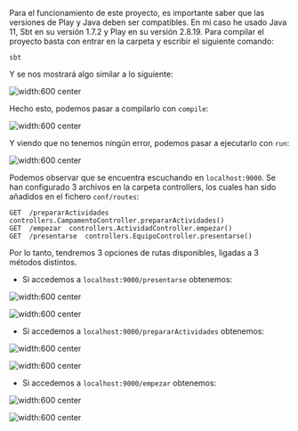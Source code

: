 Para el funcionamiento de este proyecto, es importante saber que las versiones de Play y Java deben ser compatibles. En mi caso he usado Java 11, Sbt en su versión 1.7.2 y Play en su versión 2.8.19. 
Para compilar el proyecto basta con entrar en la carpeta y escribir el siguiente comando:

```sbt```

Y se nos mostrará algo similar a lo siguiente:

![width:600 center](inicio.png)

Hecho esto, podemos pasar a compilarlo con `compile`:

![width:600 center](compile.png)

Y viendo que no tenemos ningún error, podemos pasar a ejecutarlo con `run`:

![width:600 center](run.png)

Podemos observar que se encuentra escuchando en `localhost:9000`. Se han configurado 3 archivos en la carpeta controllers, los cuales han sido añadidos en el fichero `conf/routes`:

```
GET  /prepararActividades  controllers.CampamentoController.prepararActividades()
GET  /empezar  controllers.ActividadController.empezar()
GET  /presentarse  controllers.EquipoController.presentarse()

```

Por lo tanto, tendremos 3 opciones de rutas disponibles, ligadas a 3 métodos distintos.

- Si accedemos a `localhost:9000/presentarse` obtenemos:

![width:600 center](output2.1.png)

![width:600 center](output2.2.png)

- Si accedemos a `localhost:9000/prepararActividades` obtenemos:

![width:600 center](output1.1.png)

![width:600 center](output1.2.png)

- Si accedemos a `localhost:9000/empezar` obtenemos:

![width:600 center](output3.1.png)

![width:600 center](output3.2.png)
